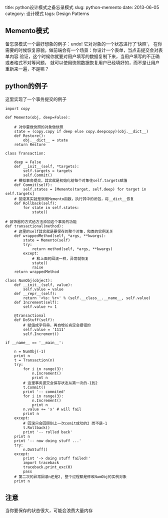 title: python设计模式之备忘录模式
slug: python-memento
date: 2013-06-05
category: 设计模式
tags: Design Patterns

Memento模式
-

备忘录模式一个最好想象的例子：undo! 它对对象的一个状态进行了'快照'，
在你需要的时候恢复原貌。做前端会有一个场景：你设计一个表单，当点击提交会对表单内容
验证，这个时候你就要对用户填写的数据复制下来，当用户填写的不正确或者格式不对等问题，
就可以使用快照数据恢复用户已经填好的，而不是让用户重新来一遍，不是嘛？

python的例子
---

这里实现了一个事务提交的例子

    import copy

    def Memento(obj, deep=False):

        # 对你要做快照的对象做快照
        state = (copy.copy if deep else copy.deepcopy)(obj.__dict__)
        def Restore():
            obj.__dict__ = state
        return Restore

    class Transaction:

        deep = False
        def __init__(self, *targets):
            self.targets = targets
            self.Commit()
        # 模拟事务提交，其实就是初始化给每个对象往self.targets赋值
        def Commit(self):
            self.states = [Memento(target, self.deep) for target in self.targets]
        # 回滚其实就是调用Memento函数，执行其中的闭包，将__dict__恢复
        def Rollback(self):
            for state in self.states:
                state()

    # 装饰器的方式给方法添加这个事务的功能
    def transactional(method):
        # 这里的self其实就是要保存的那个对象，和类的实例无关
        def wrappedMethod(self, *args, **kwargs):
            state = Memento(self)
            try:
                return method(self, *args, **kwargs)
            except:
                # 和上面的回滚一样，异常就恢复
                state()
                raise
        return wrappedMethod

    class NumObj(object):
        def __init__(self, value):
            self.value = value
        def __repr__(self):
            return '<%s: %r>' % (self.__class__.__name__, self.value)
        def Increment(self):
            self.value += 1

        @transactional
        def DoStuff(self):
            # 赋值成字符串，再自增长肯定会报错的
            self.value = '1111'
            self.Increment()    

    if __name__ == '__main__':

        n = NumObj(-1)
        print n
        t = Transaction(n)
        try:
            for i in range(3):
                n.Increment()
                print n
            # 这里事务提交会保存状态从第一次的-1到2
            t.Commit()
            print '-- commited'
            for i in range(3):
                n.Increment()
                print n
            n.value += 'x' # will fail
            print n
        except:
            # 回滚只会回顾到上一次comit成功的2 而不是-1
            t.Rollback()
            print '-- rolled back'
        print n
        print '-- now doing stuff ...'
        try:
            n.DoStuff()
        except:
            print '-> doing stuff failed!'
            import traceback
            traceback.print_exc(0)
            pass
        # 第二次的异常回滚n还是2, 整个过程都是修改NumObj的实例对象
        print n

注意
----

当你要保存的状态很大，可能会浪费大量内存



